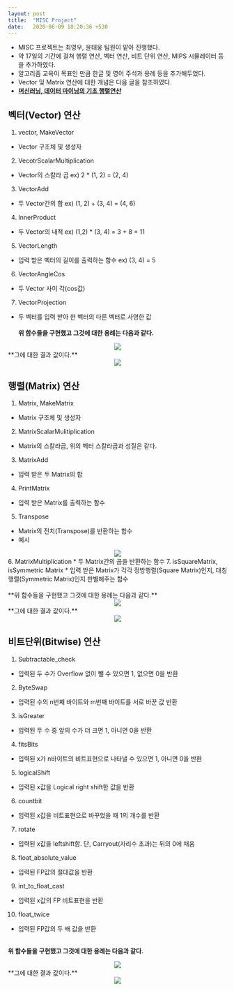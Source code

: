 ```yaml
---
layout: post
title:  "MISC Project"
date:   2020-06-09 18:20:36 +530
---
```


* MISC 프로젝트는 최영우, 윤태웅 팀원이 맡아 진행했다.
* 약 17일의 기간에 걸쳐 행렬 연산, 벡터 연산, 비트 단위 연산, MIPS 시뮬레이터 등을 추가하였다.
* 알고리즘 교육이 목표인 만큼 한글 및 영어 주석과 용례 등을 추가해두었다.
* Vector 및 Matrix 연산에 대한 개념은 다음 글을 참조하였다.
* **[머신러닝, 데이터 마이닝의 기초 행렬연산](https://ratsgo.github.io/linear%20algebra/2017/03/14/operations/)**

## 벡터(Vector) 연산
1. vector, MakeVector
 * Vector 구조체 및 생성자
2. VecotrScalarMultiplication
 * Vector의 스칼라 곱 ex) 2 * (1, 2) = (2, 4)
3. VectorAdd
 * 두 Vector간의 합 ex) (1, 2) + (3, 4) = (4, 6)
4. InnerProduct 
 * 두 Vector의 내적 ex) (1,2) * (3, 4) = 3 + 8 = 11
5. VectorLength
 * 입력 받은 벡터의 길이를 출력하는 함수 ex) (3, 4) = 5
6. VectorAngleCos
 * 두 Vector 사이 각(cos값)
7. VectorProjection
 * 두 벡터를 입력 받아 한 벡터의 다른 벡터로 사영한 값<br><br>
  **위 함수들을 구현했고 그것에 대한 용례는 다음과 같다.**<br>
<center>
 <img src = "https://20-1-skku-oss.github.io/2020-1-OSS-4/images/Vector_example.JPG">
</center>
  **그에 대한 결과 값이다.**<br>
<center>
 <img src = "https://20-1-skku-oss.github.io/2020-1-OSS-4/images/Vector_result.JPG">
</center>

## 행렬(Matrix) 연산
1. Matrix, MakeMatrix
 * Matrix 구조체 및 생성자
2. MatrixScalarMulitiplication
 * Matrix의 스칼라곱, 위의 벡터 스칼라곱과 성질은 같다.
3. MatrixAdd
 * 입력 받은 두 Matrix의 합
4. PrintMatrix
 * 입력 받은 Matrix를 출력하는 함수
5. Transpose
 * Matrix의 전치(Transpose)를 반환하는 함수
 * 예시
 <center>
 <img src = "https://20-1-skku-oss.github.io/2020-1-OSS-4/images/Transpose_result.JPG">
 </center>
6. MatrixMultiplication
 * 두 Matrix간의 곱을 반환하는 함수
7. isSquareMatrix, isSymmetric Matrix
 * 입력 받은 Matrix가 각각 정방행렬(Square Matrix)인지, 대칭행렬(Symmetric Matrix)인지 판별해주는 함수
<br><br>
  **위 함수들을 구현했고 그것에 대한 용례는 다음과 같다.**<br>
<center>
 <img src = "https://20-1-skku-oss.github.io/2020-1-OSS-4/images/Matrix_example.JPG">
</center>
  **그에 대한 결과 값이다.**<br>
<center>
 <img src = "https://20-1-skku-oss.github.io/2020-1-OSS-4/images/Matrix_result.JPG">
</center>

## 비트단위(Bitwise) 연산
1. Subtractable_check
 * 입력된 두 수가 Overflow 없이 뺄 수 있으면 1, 없으면 0을 반환
2. ByteSwap
 * 입력된 수의 n번째 바이트와 m번째 바이트를 서로 바꾼 값 반환
3. isGreater
 * 입력된 두 수 중 앞의 수가 더 크면 1, 아니면 0을 반환
4. fitsBits
 * 입력된 x가 n바이트의 비트표현으로 나타낼 수 있으면 1, 아니면 0을 반환
5. logicalShift
 * 입력된 x값을 Logical right shift한 값을 반환
6. countbit
 * 입력된 x값을 비트표현으로 바꾸었을 때 1의 개수를 반환
7. rotate
 * 입력된 x값을 leftshift함. 단, Carryout(자리수 초과)는 뒤의 0에 채움
8. float_absolute_value
 * 입력된 FP값의 절대값을 반환
9. int_to_float_cast
 * 입력된 x값의 FP 비트표현을 반환
10. float_twice
 * 입력된 FP값의 두 배 값을 반환<br><br>

   
  **위 함수들을 구현했고 그것에 대한 용례는 다음과 같다.**<br>
<center>
 <img src = "https://20-1-skku-oss.github.io/2020-1-OSS-4/images/Bitwise_example.JPG">
</center>
  **그에 대한 결과 값이다.**<br>
<center>
 <img src = "https://20-1-skku-oss.github.io/2020-1-OSS-4/images/Bitwise_result.JPG">
</center>
